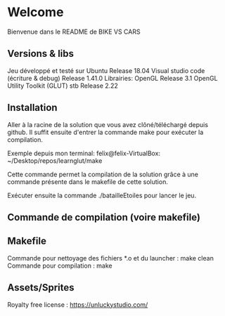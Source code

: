 <!--
         ____  ______ __ ______   _    _______    _________    ____  _____
        / __ )/  _/ //_// ____/  | |  / / ___/   / ____/   |  / __ \/ ___/
       / __  |/ // ,<  / __/     | | / /\__ \   / /   / /| | / /_/ /\__ \ 
      / /_/ // // /| |/ /___     | |/ /___/ /  / /___/ ___ |/ _, _/___/ / 
     /_____/___/_/ |_/_____/     |___//____/   \____/_/  |_/_/ |_|/____/  
                                                                          
 -->

# Welcome
Bienvenue dans le README de BIKE VS CARS

## Versions & libs

Jeu développé et testé sur Ubuntu Release 18.04
Visual studio code (écriture & debug) Release 1.41.0 
Librairies: OpenGL Release 3.1 
            OpenGL Utility Toolkit (GLUT)
            stb	Release 2.22

## Installation
Aller à la racine de la solution que vous avez clôné/téléchargé depuis github.
Il suffit ensuite d'entrer la commande make pour exécuter la compilation.

Exemple depuis mon terminal: felix@felix-VirtualBox: ~/Desktop/repos/learnglut/make

Cette commande permet la compilation de la solution grâce à une commande présente dans le makefile de cette solution.

Exécuter ensuite la commande ./batailleEtoiles pour lancer le jeu.

## Commande de compilation (voire makefile) 
## Makefile
Commande pour nettoyage des fichiers *.o et du launcher : make clean
Commande pour compilation : make

## Assets/Sprites
Royalty free license : https://unluckystudio.com/

